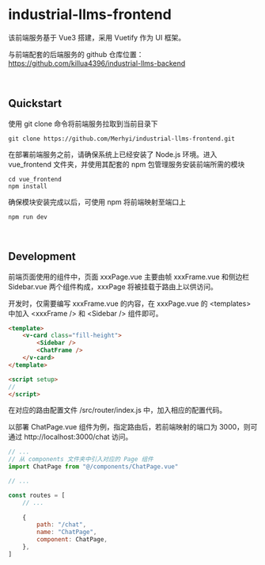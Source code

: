 # industrial-llms-frontend

该前端服务基于 Vue3 搭建，采用 Vuetify 作为 UI 框架。

与前端配套的后端服务的 github 仓库位置：https://github.com/killua4396/industrial-llms-backend

&nbsp;

## Quickstart

使用 git clone 命令将前端服务拉取到当前目录下

```Shell
git clone https://github.com/Merhyi/industrial-llms-frontend.git
```

在部署前端服务之前，请确保系统上已经安装了 Node.js 环境。进入 vue_frontend 文件夹，并使用其配套的 npm 包管理服务安装前端所需的模块

```Shell
cd vue_frontend
npm install
```

确保模块安装完成以后，可使用 npm 将前端映射至端口上

`npm run dev`

&nbsp;

## Development

前端页面使用的组件中，页面 xxxPage.vue 主要由帧 xxxFrame.vue 和侧边栏 Sidebar.vue 两个组件构成，xxxPage 将被挂载于路由上以供访问。

开发时，仅需要编写 xxxFrame.vue 的内容，在 xxxPage.vue 的 \<templates\> 中加入 \<xxxFrame /\>  和 \<Sidebar /\> 组件即可。


```HTML
<template>
    <v-card class="fill-height">
        <Sidebar />
        <ChatFrame />
    </v-card>
</template>

<script setup>
// 
</script>
```

在对应的路由配置文件 /src/router/index.js 中，加入相应的配置代码。

以部署 ChatPage.vue 组件为例，指定路由后，若前端映射的端口为 3000，则可通过 http://localhost:3000/chat 访问。

```JavaScript
// ...
// 从 components 文件夹中引入对应的 Page 组件
import ChatPage from "@/components/ChatPage.vue"

// ...

const routes = [
    // ...
    
    {
        path: "/chat",
        name: "ChatPage", 
        component: ChatPage,
    },
]
```



